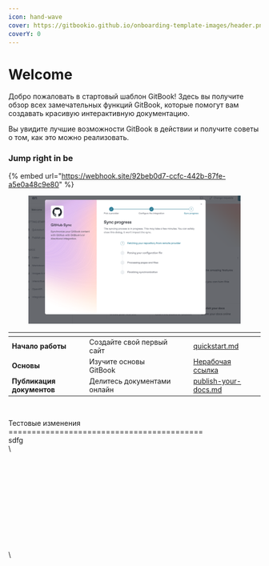 ```yaml
---
icon: hand-wave
cover: https://gitbookio.github.io/onboarding-template-images/header.png
coverY: 0
---
```



# Welcome

Добро пожаловать в стартовый шаблон GitBook! Здесь вы получите обзор всех замечательных функций GitBook, которые помогут вам создавать красивую интерактивную документацию.

Вы увидите лучшие возможности GitBook в действии и получите советы о том, как это можно реализовать.

### Jump right in be



{% embed url="https://webhook.site/92beb0d7-ccfc-442b-87fe-a5e0a48c9e80" %}

<figure><img src=".gitbook/assets/image.png" alt=""><figcaption></figcaption></figure>

<table data-view="cards"><thead><tr><th></th><th></th><th data-hidden data-card-cover data-type="files"></th><th data-hidden></th><th data-hidden data-card-target data-type="content-ref"></th></tr></thead><tbody><tr><td><strong>Начало работы</strong></td><td>Создайте свой первый сайт</td><td></td><td></td><td><a href="getting-started/quickstart.md">quickstart.md</a></td></tr><tr><td><strong>Основы</strong></td><td>Изучите основы GitBook</td><td></td><td></td><td><a href="broken-reference">Нерабочая ссылка</a></td></tr><tr><td><strong>Публикация документов</strong></td><td>Делитесь документами онлайн</td><td></td><td></td><td><a href="getting-started/publish-your-docs.md">publish-your-docs.md</a></td></tr></tbody></table>

<figure><img src="http://pre-release-live.o18-test.com/api/public/knowledge-base-creatives.php?url=https%3A%[%E2%80%A6]tv5cx0g6.cloudfront.net%2Fblog%2F3521046916-id-790.jpg" alt=""><figcaption></figcaption></figure>

Тестовые изменения ==========================================\
sdfg\
\






<figure><img src="http://pre-release-live.o18-test.com/api/public/knowledge-base-creatives.php?url=https%3A%[%E2%80%A6]tv5cx0g6.cloudfront.net%2Fblog%2F3521046916-id-790.jpg" alt=""><figcaption></figcaption></figure>

<figure><img src="http://pre-release-live.o18-test.com/api/public/knowledge-base-creatives.php?url=https%3A%2F%2Fd1syadtv5cx0g6.cloudfront.net%2Fblog%2F3521046916-id-790.jpg&#x26;1=1" alt=""><figcaption></figcaption></figure>



\
\
\
\
\
\
\
\
